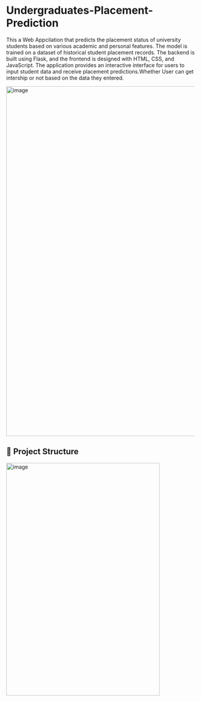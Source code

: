 # Undergraduates-Placement-Prediction


This a Web Appcilation that predicts the placement status of university students based on various academic and personal features. The model is trained on a dataset of historical student placement records. The backend is built using Flask, and the frontend is designed with HTML, CSS, and JavaScript. The application provides an interactive interface for users to input student data and receive placement predictions.Whether User can get intership or not based on the data they entered.

<img width="1919" height="935" alt="image" src="https://github.com/user-attachments/assets/013b4966-e020-46ad-9c94-3f186d4635ed" />


## 📂 Project Structure

<img width="410" height="622" alt="image" src="https://github.com/user-attachments/assets/16db6290-30b8-4ad0-885e-fb76df3449dd" />
